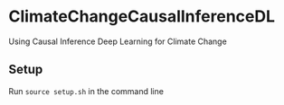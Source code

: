 # ClimateChangeCausalInferenceDL

Using Causal Inference Deep Learning for Climate Change

## Setup

Run `source setup.sh` in the command line
